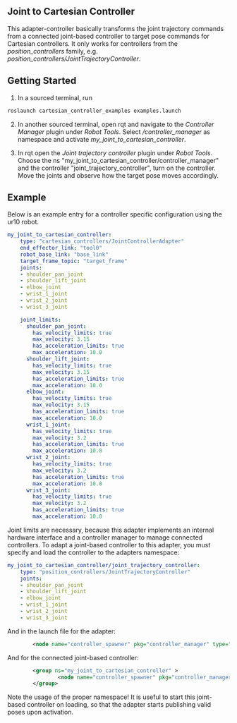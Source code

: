 ## Joint to Cartesian Controller
This adapter-controller basically transforms the joint trajectory commands from
a connected joint-based controller to target pose commands for Cartesian
controllers. It only works for controllers from the *position_controllers* family, e.g. *position_controllers/JointTrajectoryController*.

## Getting Started
1) In a sourced terminal, run
```bash
roslaunch cartesian_controller_examples examples.launch
```
2) In another sourced terminal, open rqt and navigate to the *Controller Manager* plugin under *Robot Tools*.
Select */controller_manager* as namespace and activate *my_joint_to_cartesian_controller*.

1) In rqt open the *Joint trajectory controller* plugin under *Robot Tools*. Choose the ns "my_joint_to_cartesian_controller/controller_manager" and the controller "joint_trajectory_controller", turn on the controller. Move the joints and observe how the target pose moves accordingly.

## Example ##
Below is an example entry for a controller specific configuration using the ur10 robot.
```yaml
my_joint_to_cartesian_controller:
    type: "cartesian_controllers/JointControllerAdapter"
    end_effector_link: "tool0"
    robot_base_link: "base_link"
    target_frame_topic: "target_frame"
    joints:
    - shoulder_pan_joint
    - shoulder_lift_joint
    - elbow_joint
    - wrist_1_joint
    - wrist_2_joint
    - wrist_3_joint

    joint_limits:
      shoulder_pan_joint:
        has_velocity_limits: true
        max_velocity: 3.15
        has_acceleration_limits: true
        max_acceleration: 10.0
      shoulder_lift_joint:
        has_velocity_limits: true
        max_velocity: 3.15
        has_acceleration_limits: true
        max_acceleration: 10.0
      elbow_joint:
        has_velocity_limits: true
        max_velocity: 3.15
        has_acceleration_limits: true
        max_acceleration: 10.0
      wrist_1_joint:
        has_velocity_limits: true
        max_velocity: 3.2
        has_acceleration_limits: true
        max_acceleration: 10.0
      wrist_2_joint:
        has_velocity_limits: true
        max_velocity: 3.2
        has_acceleration_limits: true
        max_acceleration: 10.0
      wrist_3_joint:
        has_velocity_limits: true
        max_velocity: 3.2
        has_acceleration_limits: true
        max_acceleration: 10.0
```
Joint limits are necessary, because this adapter implements an internal hardware interface and a controller manager to manage connected controllers.
To adapt a joint-based controller to this adapter, you must specify and load the controller to the adapters namespace:
```yaml
my_joint_to_cartesian_controller/joint_trajectory_controller:
    type: "position_controllers/JointTrajectoryController"
    joints:
    - shoulder_pan_joint
    - shoulder_lift_joint
    - elbow_joint
    - wrist_1_joint
    - wrist_2_joint
    - wrist_3_joint
```
And in the launch file for the adapter:
```xml
        <node name="controller_spawner" pkg="controller_manager" type="spawner" args="--stopped my_joint_to_cartesian_controller" />

```
And for the connected joint-based controller:
```xml
        <group ns="my_joint_to_cartesian_controller" >
                <node name="controller_spawner" pkg="controller_manager" type="spawner" args="joint_trajectory_controller" />
        </group>
```
Note the usage of the proper namespace! It is useful to start this joint-based controller on loading, so that the adapter starts publishing valid poses upon activation.
